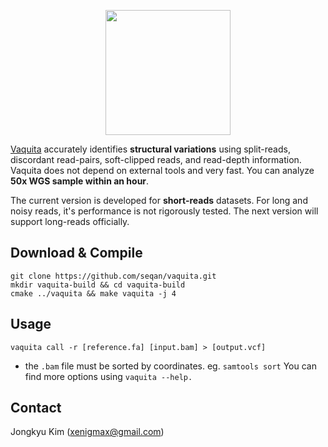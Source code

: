 <p align="center"><img height="200" src="http://jongkyu.kim/images/vaquita_420_340.png"></p>

[Vaquita](http://www.worldwildlife.org/species/vaquita) accurately identifies __structural variations__ using split-reads, discordant read-pairs, soft-clipped reads, and read-depth information. Vaquita does not depend on external tools and very fast. You can analyze __50x WGS sample within an hour__.

The current version is developed for __short-reads__ datasets. For long and noisy reads, it's performance is not rigorously tested. The next version will support long-reads officially.

Download & Compile
-----------------
    git clone https://github.com/seqan/vaquita.git
    mkdir vaquita-build && cd vaquita-build
    cmake ../vaquita && make vaquita -j 4
 

Usage
-----------------
    vaquita call -r [reference.fa] [input.bam] > [output.vcf]

* the `.bam` file must be sorted by coordinates. eg. `samtools sort`
You can find more options using `vaquita --help.`

Contact
-----------------
Jongkyu Kim (xenigmax@gmail.com)
